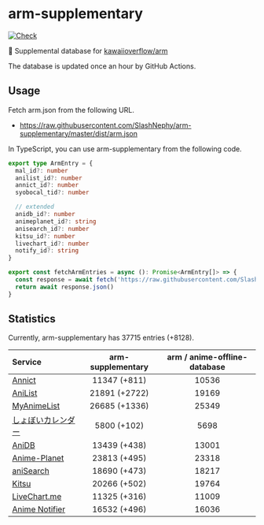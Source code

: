 # arm-supplementary

[![Check](https://github.com/SlashNephy/arm-supplementary/actions/workflows/check-node.yml/badge.svg)](https://github.com/SlashNephy/arm-supplementary/actions/workflows/check-node.yml)

💊 Supplemental database for [kawaiioverflow/arm](https://github.com/kawaiioverflow/arm)

The database is updated once an hour by GitHub Actions.

## Usage

Fetch arm.json from the following URL.

- https://raw.githubusercontent.com/SlashNephy/arm-supplementary/master/dist/arm.json

In TypeScript, you can use arm-supplementary from the following code.

```TypeScript
export type ArmEntry = {
  mal_id?: number
  anilist_id?: number
  annict_id?: number
  syobocal_tid?: number

  // extended
  anidb_id?: number
  animeplanet_id?: string
  anisearch_id?: number
  kitsu_id?: number
  livechart_id?: number
  notify_id?: string
}

export const fetchArmEntries = async (): Promise<ArmEntry[]> => {
  const response = await fetch('https://raw.githubusercontent.com/SlashNephy/arm-supplementary/master/dist/arm.json')
  return await response.json()
}
```

## Statistics

Currently, arm-supplementary has 37715 entries (+8128).

| Service                                     | arm-supplementary | arm / anime-offline-database |
| :------------------------------------------ | :---------------: | :--------------------------: |
| [Annict](https://annict.com)                |   11347 (+811)    |            10536             |
| [AniList](https://anilist.co)               |   21891 (+2722)   |            19169             |
| [MyAnimeList](https://myanimelist.net)      |   26685 (+1336)   |            25349             |
| [しょぼいカレンダー](https://cal.syoboi.jp) |    5800 (+102)    |             5698             |
| [AniDB](https://anidb.net)                  |   13439 (+438)    |            13001             |
| [Anime-Planet](https://anime-planet.com)    |   23813 (+495)    |            23318             |
| [aniSearch](https://anisearch.com)          |   18690 (+473)    |            18217             |
| [Kitsu](https://kitsu.io)                   |   20266 (+502)    |            19764             |
| [LiveChart.me](https://livechart.me)        |   11325 (+316)    |            11009             |
| [Anime Notifier](https://notify.moe)        |   16532 (+496)    |            16036             |
